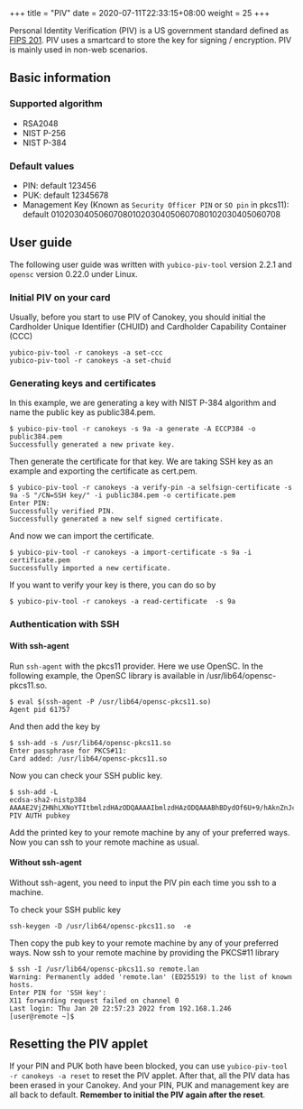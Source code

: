 +++
title = "PIV"
date =  2020-07-11T22:33:15+08:00
weight = 25
+++

Personal Identity Verification (PIV) is a US government standard defined as [FIPS 201](https://nvlpubs.nist.gov/nistpubs/FIPS/NIST.FIPS.201-2.pdf). PIV uses a smartcard to store the key for signing / encryption. PIV is mainly used in non-web scenarios.

## Basic information
### Supported algorithm

* RSA2048
* NIST P-256
* NIST P-384

### Default values

* PIN: default 123456
* PUK: default 12345678
* Management Key (Known as `Security Officer PIN` or `SO pin` in pkcs11): default 010203040506070801020304050607080102030405060708

## User guide

The following user guide was written with `yubico-piv-tool` version 2.2.1 and `opensc` version 0.22.0 under Linux.

### Initial PIV on your card

Usually, before you start to use PIV of Canokey, you should initial the Cardholder Unique Identifier (CHUID) and Cardholder Capability Container (CCC)

```
yubico-piv-tool -r canokeys -a set-ccc
yubico-piv-tool -r canokeys -a set-chuid
```

### Generating keys and certificates

In this example, we are generating a key with NIST P-384 algorithm and name the public key as public384.pem.

```
$ yubico-piv-tool -r canokeys -s 9a -a generate -A ECCP384 -o public384.pem
Successfully generated a new private key.
```

Then generate the certificate for that key. We are taking SSH key as an example and exporting the certificate as cert.pem.

```
$ yubico-piv-tool -r canokeys -a verify-pin -a selfsign-certificate -s 9a -S "/CN=SSH key/" -i public384.pem -o certificate.pem
Enter PIN: 
Successfully verified PIN.
Successfully generated a new self signed certificate.
```

And now we can import the certificate.

```
$ yubico-piv-tool -r canokeys -a import-certificate -s 9a -i certificate.pem
Successfully imported a new certificate.
```

If you want to verify your key is there, you can do so by

```
$ yubico-piv-tool -r canokeys -a read-certificate  -s 9a
```

### Authentication with SSH

#### With ssh-agent

Run `ssh-agent` with the pkcs11 provider. Here we use OpenSC. In the following example, the OpenSC library is available in /usr/lib64/opensc-pkcs11.so.

```
$ eval $(ssh-agent -P /usr/lib64/opensc-pkcs11.so)
Agent pid 61757
```

And then add the key by

```
$ ssh-add -s /usr/lib64/opensc-pkcs11.so
Enter passphrase for PKCS#11: 
Card added: /usr/lib64/opensc-pkcs11.so
```

Now you can check your SSH public key.

```
$ ssh-add -L
ecdsa-sha2-nistp384 AAAAE2VjZHNhLXNoYTItbmlzdHAzODQAAAAIbmlzdHAzODQAAABhBDydOf6U+9/hAknZnJckyFwoinXKVEjTZkVV7bKNDZs4XsaHUoQix3z3+LsVn9WsLKeAKtigv2GS/removed/Snip12345678901234567890123456789012/SnipSnip== PIV AUTH pubkey
```

Add the printed key to your remote machine by any of your preferred ways. Now you can ssh to your remote machine as usual.

#### Without ssh-agent

Without ssh-agent, you need to input the PIV pin each time you ssh to a machine.

To check your SSH public key

```
ssh-keygen -D /usr/lib64/opensc-pkcs11.so  -e
```

Then copy the pub key to your remote machine by any of your preferred ways. Now ssh to your remote machine by providing the PKCS#11 library

```
$ ssh -I /usr/lib64/opensc-pkcs11.so remote.lan
Warning: Permanently added 'remote.lan' (ED25519) to the list of known hosts.
Enter PIN for 'SSH key': 
X11 forwarding request failed on channel 0
Last login: Thu Jan 20 22:57:23 2022 from 192.168.1.246
[user@remote ~]$ 
```

## Resetting the PIV applet

If your PIN and PUK both have been blocked, you can use `yubico-piv-tool -r canokeys -a reset` to reset the PIV applet. After that, all the PIV data has been erased in your Canokey. And your PIN, PUK and management key are all back to default. **Remember to initial the PIV again after the reset**.
